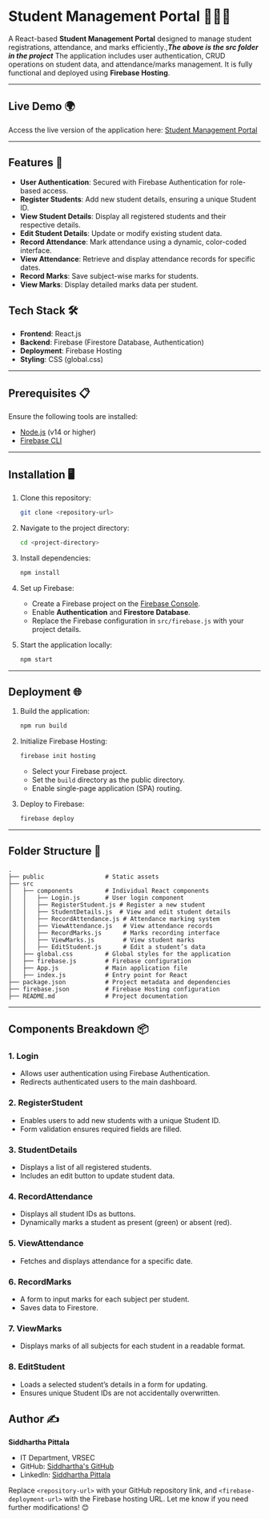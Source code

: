 # Student Management Portal 🧑🏼‍🎓

A React-based **Student Management Portal** designed to manage student registrations, attendance, and marks efficiently.,***The above is the src folder in the project*** The application includes user authentication, CRUD operations on student data, and attendance/marks management. It is fully functional and deployed using **Firebase Hosting**.

---

## Live Demo 🌍
Access the live version of the application here: [Student Management Portal](https://student-details-management-b8.web.app)

---

## Features 🚀
- **User Authentication**: Secured with Firebase Authentication for role-based access.
- **Register Students**: Add new student details, ensuring a unique Student ID.
- **View Student Details**: Display all registered students and their respective details.
- **Edit Student Details**: Update or modify existing student data.
- **Record Attendance**: Mark attendance using a dynamic, color-coded interface.
- **View Attendance**: Retrieve and display attendance records for specific dates.
- **Record Marks**: Save subject-wise marks for students.
- **View Marks**: Display detailed marks data per student.

## Tech Stack 🛠️
- **Frontend**: React.js
- **Backend**: Firebase (Firestore Database, Authentication)
- **Deployment**: Firebase Hosting
- **Styling**: CSS (global.css)

---

## Prerequisites 📋
Ensure the following tools are installed:
- [Node.js](https://nodejs.org/) (v14 or higher)
- [Firebase CLI](https://firebase.google.com/docs/cli)

---

## Installation 🖥️

1. Clone this repository:
   ```bash
   git clone <repository-url>
   ```
2. Navigate to the project directory:
   ```bash
   cd <project-directory>
   ```
3. Install dependencies:
   ```bash
   npm install
   ```
4. Set up Firebase:
   - Create a Firebase project on the [Firebase Console](https://console.firebase.google.com/).
   - Enable **Authentication** and **Firestore Database**.
   - Replace the Firebase configuration in `src/firebase.js` with your project details.

5. Start the application locally:
   ```bash
   npm start
   ```

---

## Deployment 🌐

1. Build the application:
   ```bash
   npm run build
   ```
2. Initialize Firebase Hosting:
   ```bash
   firebase init hosting
   ```
   - Select your Firebase project.
   - Set the `build` directory as the public directory.
   - Enable single-page application (SPA) routing.

3. Deploy to Firebase:
   ```bash
   firebase deploy
   ```

---

## Folder Structure 📂
```
.
├── public                 # Static assets
├── src
│   ├── components         # Individual React components
│   │   ├── Login.js       # User login component
│   │   ├── RegisterStudent.js # Register a new student
│   │   ├── StudentDetails.js  # View and edit student details
│   │   ├── RecordAttendance.js # Attendance marking system
│   │   ├── ViewAttendance.js   # View attendance records
│   │   ├── RecordMarks.js      # Marks recording interface
│   │   ├── ViewMarks.js        # View student marks
│   │   ├── EditStudent.js      # Edit a student’s data
│   ├── global.css         # Global styles for the application
│   ├── firebase.js        # Firebase configuration
│   ├── App.js             # Main application file
│   ├── index.js           # Entry point for React
├── package.json           # Project metadata and dependencies
├── firebase.json          # Firebase Hosting configuration
├── README.md              # Project documentation
```

---

## Components Breakdown 📦

### 1. **Login**  
   - Allows user authentication using Firebase Authentication.  
   - Redirects authenticated users to the main dashboard.  

### 2. **RegisterStudent**  
   - Enables users to add new students with a unique Student ID.  
   - Form validation ensures required fields are filled.  

### 3. **StudentDetails**  
   - Displays a list of all registered students.  
   - Includes an edit button to update student data.  

### 4. **RecordAttendance**  
   - Displays all student IDs as buttons.  
   - Dynamically marks a student as present (green) or absent (red).  

### 5. **ViewAttendance**  
   - Fetches and displays attendance for a specific date.  

### 6. **RecordMarks**  
   - A form to input marks for each subject per student.  
   - Saves data to Firestore.  

### 7. **ViewMarks**  
   - Displays marks of all subjects for each student in a readable format.  

### 8. **EditStudent**  
   - Loads a selected student’s details in a form for updating.  
   - Ensures unique Student IDs are not accidentally overwritten.



## Author ✍️

**Siddhartha Pittala**  
- IT Department, VRSEC  
- GitHub: [Siddhartha's GitHub](https://github.com/siddhartha296)  
- LinkedIn: [Siddhartha Pittala](www.linkedin.com/in/siddhartha-pittala-036001254)  

Replace `<repository-url>` with your GitHub repository link, and `<firebase-deployment-url>` with the Firebase hosting URL. Let me know if you need further modifications! 😊
